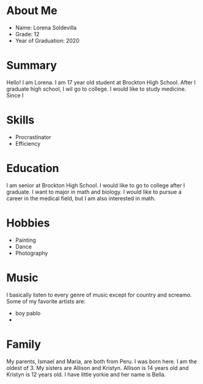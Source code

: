 # About Me
 * Name: Lorena Soldevilla
 * Grade: 12
 * Year of Graduation: 2020

 # Summary
Hello! I am Lorena. I am 17 year old student at Brockton High School. After I graduate high school, I wil go to college. I would like to study medicine. Since I 


 # Skills
 * Procrastinator
 * Efficiency


 # Education
I am senior at Brockton High School. I would like to go to college after I graduate. I want to major in math and biology. I would like to pursue a career in the medical field, but I am also interested in math.


 # Hobbies
 * Painting
 * Dance
 * Photography

 # Music
 I basically listen to every genre of music except for country and screamo. Some of my favorite artists are:
 * boy pablo
 *


# Family
 My parents, Ismael and Maria, are both from Peru. I was born here. I am the oldest of 3. My sisters are Allison and Kristyn. Allison is 14 years old and Kristyn is 12 years old. I have little yorkie and her name is Bella.